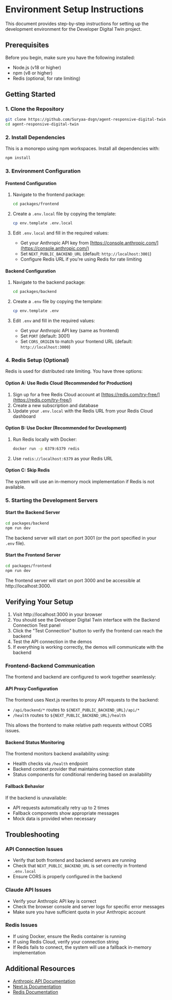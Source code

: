 # Environment Setup Instructions

This document provides step-by-step instructions for setting up the development environment for the Developer Digital Twin project.

## Prerequisites

Before you begin, make sure you have the following installed:
- Node.js (v18 or higher)
- npm (v8 or higher)
- Redis (optional, for rate limiting)

## Getting Started

### 1. Clone the Repository

```bash
git clone https://github.com/Suryaa-dsgn/agent-responsive-digital-twin.git
cd agent-responsive-digital-twin
```

### 2. Install Dependencies

This is a monorepo using npm workspaces. Install all dependencies with:

```bash
npm install
```

### 3. Environment Configuration

#### Frontend Configuration

1. Navigate to the frontend package:
   ```bash
   cd packages/frontend
   ```

2. Create a `.env.local` file by copying the template:
   ```bash
   cp env.template .env.local
   ```

3. Edit `.env.local` and fill in the required values:
   - Get your Anthropic API key from [https://console.anthropic.com/](https://console.anthropic.com/)
   - Set `NEXT_PUBLIC_BACKEND_URL` (default: `http://localhost:3001`)
   - Configure Redis URL if you're using Redis for rate limiting

#### Backend Configuration

1. Navigate to the backend package:
   ```bash
   cd packages/backend
   ```

2. Create a `.env` file by copying the template:
   ```bash
   cp env.template .env
   ```

3. Edit `.env` and fill in the required values:
   - Get your Anthropic API key (same as frontend)
   - Set `PORT` (default: 3001)
   - Set `CORS_ORIGIN` to match your frontend URL (default: `http://localhost:3000`)

### 4. Redis Setup (Optional)

Redis is used for distributed rate limiting. You have three options:

#### Option A: Use Redis Cloud (Recommended for Production)
1. Sign up for a free Redis Cloud account at [https://redis.com/try-free/](https://redis.com/try-free/)
2. Create a new subscription and database
3. Update your `.env.local` with the Redis URL from your Redis Cloud dashboard

#### Option B: Use Docker (Recommended for Development)
1. Run Redis locally with Docker:
   ```bash
   docker run -p 6379:6379 redis
   ```
2. Use `redis://localhost:6379` as your Redis URL

#### Option C: Skip Redis
The system will use an in-memory mock implementation if Redis is not available.

### 5. Starting the Development Servers

#### Start the Backend Server

```bash
cd packages/backend
npm run dev
```

The backend server will start on port 3001 (or the port specified in your `.env` file).

#### Start the Frontend Server

```bash
cd packages/frontend
npm run dev
```

The frontend server will start on port 3000 and be accessible at http://localhost:3000.

## Verifying Your Setup

1. Visit http://localhost:3000 in your browser
2. You should see the Developer Digital Twin interface with the Backend Connection Test panel
3. Click the "Test Connection" button to verify the frontend can reach the backend
4. Test the API connection in the demos
5. If everything is working correctly, the demos will communicate with the backend

### Frontend-Backend Communication

The frontend and backend are configured to work together seamlessly:

#### API Proxy Configuration
The frontend uses Next.js rewrites to proxy API requests to the backend:
- `/api/backend/*` routes to `${NEXT_PUBLIC_BACKEND_URL}/api/*`
- `/health` routes to `${NEXT_PUBLIC_BACKEND_URL}/health`

This allows the frontend to make relative path requests without CORS issues.

#### Backend Status Monitoring
The frontend monitors backend availability using:
- Health checks via `/health` endpoint
- Backend context provider that maintains connection state
- Status components for conditional rendering based on availability

#### Fallback Behavior
If the backend is unavailable:
- API requests automatically retry up to 2 times
- Fallback components show appropriate messages
- Mock data is provided when necessary

## Troubleshooting

### API Connection Issues
- Verify that both frontend and backend servers are running
- Check that `NEXT_PUBLIC_BACKEND_URL` is set correctly in frontend `.env.local`
- Ensure CORS is properly configured in the backend

### Claude API Issues
- Verify your Anthropic API key is correct
- Check the browser console and server logs for specific error messages
- Make sure you have sufficient quota in your Anthropic account

### Redis Issues
- If using Docker, ensure the Redis container is running
- If using Redis Cloud, verify your connection string
- If Redis fails to connect, the system will use a fallback in-memory implementation

## Additional Resources

- [Anthropic API Documentation](https://docs.anthropic.com/)
- [Next.js Documentation](https://nextjs.org/docs)
- [Redis Documentation](https://redis.io/docs/)
